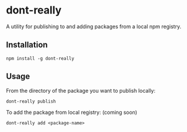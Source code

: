 # dont-really

A utility for publishing to and adding packages from a local npm registry.

## Installation

```
npm install -g dont-really
```

## Usage

From the directory of the package you want to publish locally:

```
dont-really publish
```

To add the package from local registry: (coming soon)

```
dont-really add <package-name>
```
